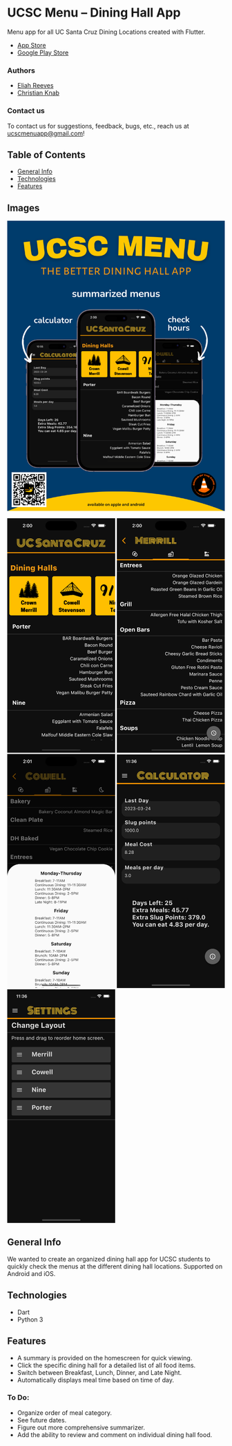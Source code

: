 # UCSC Menu – Dining Hall App

Menu app for all UC Santa Cruz Dining Locations created with Flutter.
* [App Store](https://apps.apple.com/us/app/ucsc-menu/id1670523487?itsct=apps_box_badge&itscg=30200)
* [Google Play Store](https://play.google.com/store/apps/details?id=com.orderOfTheCone.android.menu_app&pcampaignid=pcampaignidMKT-Other-global-all-co-prtnr-py-PartBadge-Mar2515-1)

### Authors
* [Eliah Reeves](https://github.com/nunibye)
* [Christian Knab](https://github.com/christianknab)

### Contact us
To contact us for suggestions, feedback, bugs, etc., reach us at ucscmenuapp@gmail.com!

## Table of Contents
* [General Info](#general-info)
* [Technologies](#technologies)
* [Features](#features)

## Images
<img src="./images/ucsc-menu-poster-1.png" alt="Poster" width="750"/>

<img src="./images/homescreen.png" alt="Homescreen" width="250"/> <img src="./images/merrill.png" alt="Merrill" width="250"/> <img src="./images/hall_hours.png" alt="Merrill" width="250"/>
<img src="./images/calculator.png" alt="Calculator" width="250"/> <img src="./images/settings.png" alt="Settings" width="250"/>

## General Info

We wanted to create an organized dining hall app for UCSC students to quickly check the menus at the different dining hall locations.
Supported on Android and iOS.

## Technologies

* Dart
* Python 3

## Features
* A summary is provided on the homescreen for quick viewing.
* Click the specific dining hall for a detailed list of all food items.
* Switch between Breakfast, Lunch, Dinner, and Late Night.
* Automatically displays meal time based on time of day.

### To Do:
* Organize order of meal category.
* See future dates.
* Figure out more comprehensive summarizer.
* Add the ability to review and comment on individual dining hall food.
